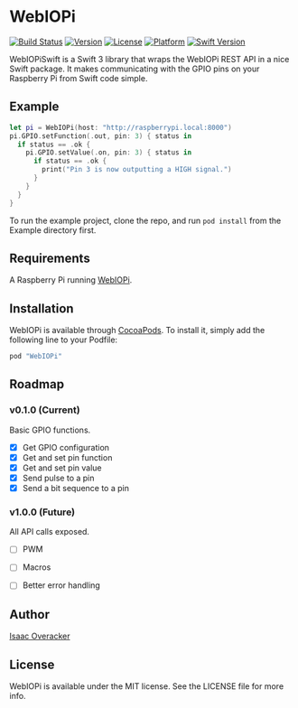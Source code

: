 # WebIOPi

[![Build Status](https://travis-ci.org/ioveracker/WebIOPiSwift.svg?branch=master)](https://travis-ci.org/ioveracker/WebIOPiSwift)
[![Version](https://img.shields.io/cocoapods/v/WebIOPi.svg?style=flat)](http://cocoapods.org/pods/WebIOPi)
[![License](https://img.shields.io/cocoapods/l/WebIOPi.svg?style=flat)](http://cocoapods.org/pods/WebIOPi)
[![Platform](https://img.shields.io/cocoapods/p/WebIOPi.svg?style=flat)](http://cocoapods.org/pods/WebIOPi)
[![Swift Version](https://img.shields.io/badge/Swift-3.0.x-orange.svg)]()

WebIOPiSwift is a Swift 3 library that wraps the WebIOPi REST API in a nice Swift package. It makes communicating with the GPIO pins on your Raspberry Pi from Swift code simple.

## Example

```swift
let pi = WebIOPi(host: "http://raspberrypi.local:8000")
pi.GPIO.setFunction(.out, pin: 3) { status in
  if status == .ok {
    pi.GPIO.setValue(.on, pin: 3) { status in
      if status == .ok {
        print("Pin 3 is now outputting a HIGH signal.")
      }
    }
  }
}
```

To run the example project, clone the repo, and run `pod install` from the Example directory first.

## Requirements

A Raspberry Pi running [WebIOPi](http://webiopi.trouch.com/INSTALL.html).

## Installation

WebIOPi is available through [CocoaPods](http://cocoapods.org). To install
it, simply add the following line to your Podfile:

```ruby
pod "WebIOPi"
```

## Roadmap

### v0.1.0 (Current)
Basic GPIO functions.
- [x] Get GPIO configuration
- [x] Get and set pin function
- [x] Get and set pin value
- [x] Send pulse to a pin
- [x] Send a bit sequence to a pin

### v1.0.0 (Future)
All API calls exposed.
- [ ] PWM
- [ ] Macros
- [ ] Better error handling


## Author

[Isaac Overacker](https://twitter.com/ioveracker)

## License

WebIOPi is available under the MIT license. See the LICENSE file for more info.
